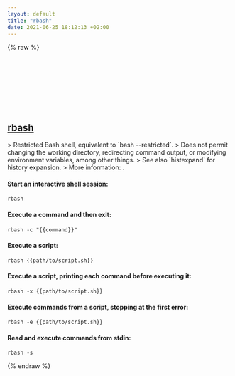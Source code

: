 ```yaml
---
layout: default
title: "rbash"
date: 2021-06-25 18:12:13 +02:00
---
```

{% raw %}
<h2 id="rbash">
  <a href="/en/common/rbash.html">rbash</a> <a href="#rbash"><svg class="icon">
    <use href="/assets/images/unicode_sprite.svg#link" />
  </svg></a>
</h2>
> Restricted Bash shell, equivalent to `bash --restricted`.
> Does not permit changing the working directory, redirecting command output, or modifying environment variables, among other things.
> See also `histexpand` for history expansion.
> More information: <https://www.gnu.org/software/bash/manual/html_node/The-Restricted-Shell>.

#### Start an interactive shell session:
```shell
rbash
```
#### Execute a command and then exit:
```shell
rbash -c "{{command}}"
```
#### Execute a script:
```shell
rbash {{path/to/script.sh}}
```
#### Execute a script, printing each command before executing it:
```shell
rbash -x {{path/to/script.sh}}
```
#### Execute commands from a script, stopping at the first error:
```shell
rbash -e {{path/to/script.sh}}
```
#### Read and execute commands from stdin:
```shell
rbash -s
```
{% endraw %}